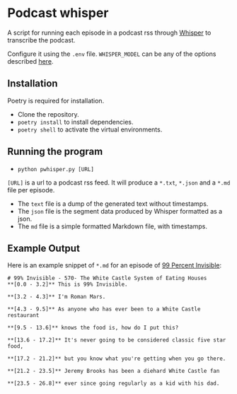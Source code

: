 # Podcast whisper

A script for running each episode in a podcast rss through [Whisper](https://github.com/openai/whisper)
to transcribe the podcast.

Configure it using the `.env` file. `WHISPER_MODEL` can be any of the options described
[here](https://github.com/openai/whisper?tab=readme-ov-file#available-models-and-languages).

## Installation

Poetry is required for installation.

- Clone the repository.
- `poetry install` to install dependencies.
- `poetry shell` to activate the virtual environments.

## Running the program

- `python pwhisper.py [URL]`

`[URL]` is a url to a podcast rss feed. It will produce a `*.txt`, `*.json` and
a `*.md` file per episode.

- The `text` file is a dump of the generated text without timestamps.
- The `json` file is the segment data produced by Whisper formatted as a json.
- The `md` file is a simple formatted Markdown file, with timestamps.

## Example Output

Here is an example snippet of `*.md` for an episode of
[99 Percent Invisible](https://99percentinvisible.org/):

```
# 99% Invisible - 570- The White Castle System of Eating Houses
**[0.0 - 3.2]** This is 99% Invisible.

**[3.2 - 4.3]** I'm Roman Mars.

**[4.3 - 9.5]** As anyone who has ever been to a White Castle restaurant

**[9.5 - 13.6]** knows the food is, how do I put this?

**[13.6 - 17.2]** It's never going to be considered classic five star food,

**[17.2 - 21.2]** but you know what you're getting when you go there.

**[21.2 - 23.5]** Jeremy Brooks has been a diehard White Castle fan

**[23.5 - 26.8]** ever since going regularly as a kid with his dad.
```
